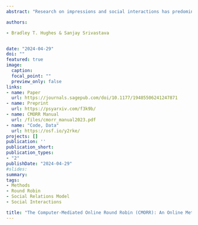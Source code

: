 ```yaml
---
abstract: "Research on impressions and social interactions has predominately examined perceptions of artificial stimuli or those made by convenience samples of undergraduates. In the present work, we introduce and validate a new experimental method, the Computer-Mediated Online Round Robin (CMORR), with the aim of providing researchers a tool to extend the study of inter- personal phenomena to more diverse populations. We describe the method and provide guidance for future CMORR studies. We collected CMORR data from an undergraduate sample (N = 171), and compared the structure and accuracy of impressions of Big Five personality trait to two in-person studies; one with group interactions (N = 225), one with dyadic interactions (N = 511), and meta-analytic estimates from the literature. The results showed a general correspondence between impressions formed in online interactions and in in-person contexts. The findings support using CMORR to study general questions about impressions and social interactions."

authors:

- Bradley T. Hughes & Sanjay Srivastava


date: "2024-04-29"
doi: ""
featured: true
image:
  caption: 
  focal_point: ""
  preview_only: false
links:
- name: Paper
  url: https://journals.sagepub.com/doi/10.1177/19485506241247871
- name: Preprint
  url: https://psyarxiv.com/f3k9b/
- name: CMORR Manual 
  url: /files/cmorr_manual2023.pdf
- name: "Code, Data"
  url: https://osf.io/y2rke/
projects: []
publication: ''
publication_short:
publication_types:
- "2"
publishDate: "2024-04-29"
#slides: 
summary: 
tags:
- Methods
- Round Robin
- Social Relations Model
- Social Interactions

title: "The Computer-Mediated Online Round Robin (CMORR): An Online Method for Studying Impressions and Social Interactions"
---
```

